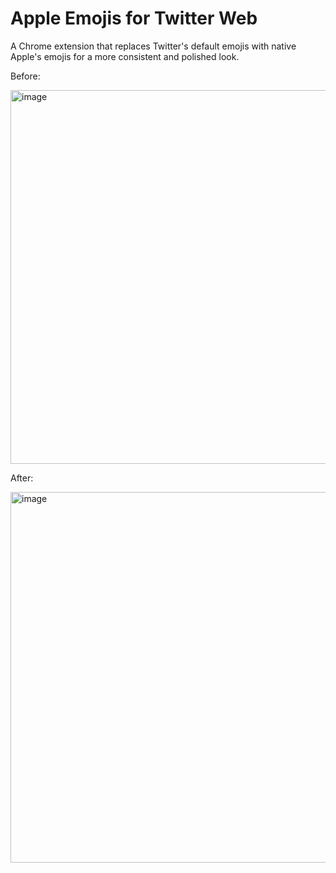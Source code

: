 # Apple Emojis for Twitter Web

A Chrome extension that replaces Twitter's default emojis with native Apple's emojis for a more consistent and polished look.


Before:

<img width="598" alt="image" src="https://github.com/user-attachments/assets/019ccf4c-391d-4ed1-9386-c48801193fad">

After:

<img width="593" alt="image" src="https://github.com/user-attachments/assets/755fa91e-a0c4-4a99-89ea-cdfac9e1c5c9">
